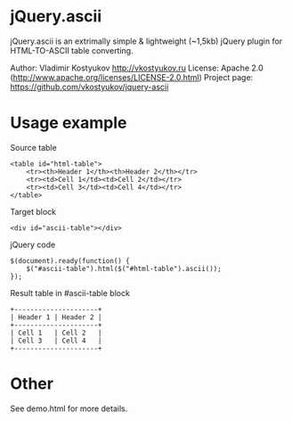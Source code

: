 jQuery.ascii
============
jQuery.ascii is an extrimally simple & lightweight (~1,5kb) jQuery plugin for HTML-TO-ASCII table converting.

Author: Vladimir Kostyukov http://vkostyukov.ru
License: Apache 2.0 (http://www.apache.org/licenses/LICENSE-2.0.html)
Project page: https://github.com/vkostyukov/jquery-ascii

Usage example
=============

Source table

	<table id="html-table">
		<tr><th>Header 1</th><th>Header 2</th></tr>
		<tr><td>Cell 1</td><td>Cell 2</td></tr>
		<tr><td>Cell 3</td><td>Cell 4</td></tr>
	</table>

Target block

	<div id="ascii-table"></div>

jQuery code

	$(document).ready(function() {
		$("#ascii-table").html($("#html-table").ascii());
	});

Result table in #ascii-table block

	+---------------------+
	| Header 1 | Header 2 |
	+---------------------+
	| Cell 1   | Cell 2   |
	| Cell 3   | Cell 4   |
	+---------------------+

Other
=====
See demo.html for more details.